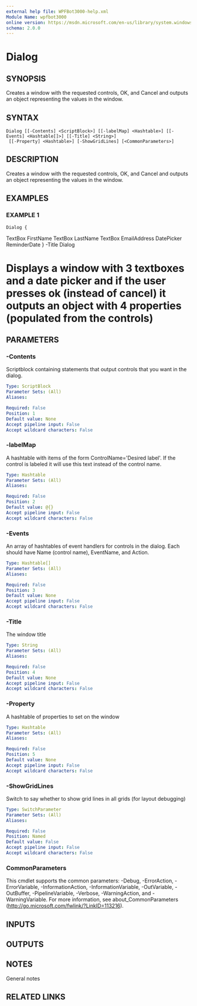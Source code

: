 ```yaml
---
external help file: WPFBot3000-help.xml
Module Name: wpfbot3000
online version: https://msdn.microsoft.com/en-us/library/system.windows.controls.datepicker
schema: 2.0.0
---
```


# Dialog

## SYNOPSIS
Creates a window with the requested controls, OK, and Cancel and outputs an object representing the values in the window.

## SYNTAX

```
Dialog [[-Contents] <ScriptBlock>] [[-labelMap] <Hashtable>] [[-Events] <Hashtable[]>] [[-Title] <String>]
 [[-Property] <Hashtable>] [-ShowGridLines] [<CommonParameters>]
```

## DESCRIPTION
Creates a window with the requested controls, OK, and Cancel and outputs an object representing the values in the window.

## EXAMPLES

### EXAMPLE 1
```
Dialog {
```

TextBox FirstName
    TextBox LastName
    TextBox EmailAddress
    DatePicker ReminderDate
} -Title Dialog

# Displays a window with 3 textboxes and a date picker and if the user presses ok (instead of cancel) it outputs an object with 4 properties (populated from the controls)

## PARAMETERS

### -Contents
Scriptblock containing statements that output controls that you want in the dialog.

```yaml
Type: ScriptBlock
Parameter Sets: (All)
Aliases:

Required: False
Position: 1
Default value: None
Accept pipeline input: False
Accept wildcard characters: False
```

### -labelMap
A hashtable with items of the form ControlName='Desired label'. 
If the control is labeled it will use this text instead of the control name.

```yaml
Type: Hashtable
Parameter Sets: (All)
Aliases:

Required: False
Position: 2
Default value: @{}
Accept pipeline input: False
Accept wildcard characters: False
```

### -Events
An array of hashtables of event handlers for controls in the dialog. 
Each should have Name (control name), EventName, and Action.

```yaml
Type: Hashtable[]
Parameter Sets: (All)
Aliases:

Required: False
Position: 3
Default value: None
Accept pipeline input: False
Accept wildcard characters: False
```

### -Title
The window title

```yaml
Type: String
Parameter Sets: (All)
Aliases:

Required: False
Position: 4
Default value: None
Accept pipeline input: False
Accept wildcard characters: False
```

### -Property
A hashtable of properties to set on the window

```yaml
Type: Hashtable
Parameter Sets: (All)
Aliases:

Required: False
Position: 5
Default value: None
Accept pipeline input: False
Accept wildcard characters: False
```

### -ShowGridLines
Switch to say whether to show grid lines in all grids (for layout debugging)

```yaml
Type: SwitchParameter
Parameter Sets: (All)
Aliases:

Required: False
Position: Named
Default value: False
Accept pipeline input: False
Accept wildcard characters: False
```

### CommonParameters
This cmdlet supports the common parameters: -Debug, -ErrorAction, -ErrorVariable, -InformationAction, -InformationVariable, -OutVariable, -OutBuffer, -PipelineVariable, -Verbose, -WarningAction, and -WarningVariable.
For more information, see about_CommonParameters (http://go.microsoft.com/fwlink/?LinkID=113216).

## INPUTS

## OUTPUTS

## NOTES
General notes

## RELATED LINKS
